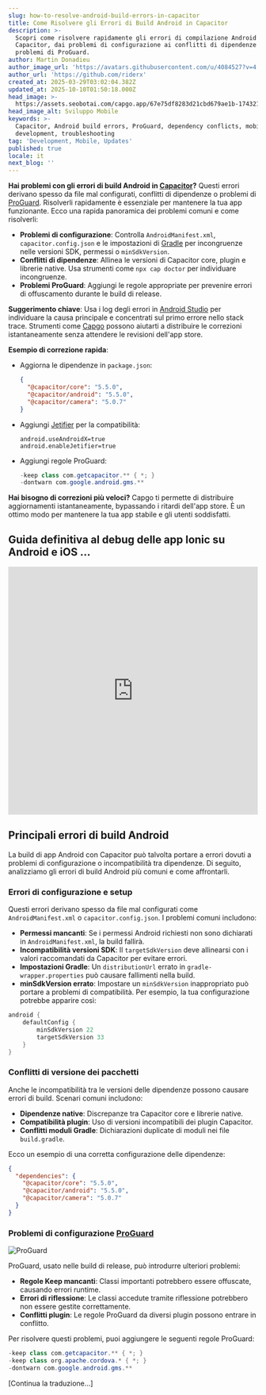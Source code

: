 ```yaml
---
slug: how-to-resolve-android-build-errors-in-capacitor
title: Come Risolvere gli Errori di Build Android in Capacitor
description: >-
  Scopri come risolvere rapidamente gli errori di compilazione Android in
  Capacitor, dai problemi di configurazione ai conflitti di dipendenze e
  problemi di ProGuard.
author: Martin Donadieu
author_image_url: 'https://avatars.githubusercontent.com/u/4084527?v=4'
author_url: 'https://github.com/riderx'
created_at: 2025-03-29T03:02:04.382Z
updated_at: 2025-10-10T01:50:18.000Z
head_image: >-
  https://assets.seobotai.com/capgo.app/67e75df8283d21cbd679ae1b-1743217335938.jpg
head_image_alt: Sviluppo Mobile
keywords: >-
  Capacitor, Android build errors, ProGuard, dependency conflicts, mobile
  development, troubleshooting
tag: 'Development, Mobile, Updates'
published: true
locale: it
next_blog: ''
---
```

**Hai problemi con gli errori di build Android in [Capacitor](https://capacitorjs.com/)?** Questi errori derivano spesso da file mal configurati, conflitti di dipendenze o problemi di [ProGuard](https://www.guardsquare.com/manual/home). Risolverli rapidamente è essenziale per mantenere la tua app funzionante. Ecco una rapida panoramica dei problemi comuni e come risolverli:

-   **Problemi di configurazione**: Controlla `AndroidManifest.xml`, `capacitor.config.json` e le impostazioni di [Gradle](https://gradle.org/) per incongruenze nelle versioni SDK, permessi o `minSdkVersion`.
-   **Conflitti di dipendenze**: Allinea le versioni di Capacitor core, plugin e librerie native. Usa strumenti come `npx cap doctor` per individuare incongruenze.
-   **Problemi ProGuard**: Aggiungi le regole appropriate per prevenire errori di offuscamento durante le build di release.

**Suggerimento chiave**: Usa i log degli errori in [Android Studio](https://developer.android.com/studio) per individuare la causa principale e concentrati sul primo errore nello stack trace. Strumenti come [Capgo](https://capgo.app/) possono aiutarti a distribuire le correzioni istantaneamente senza attendere le revisioni dell'app store.

**Esempio di correzione rapida**:

-   Aggiorna le dipendenze in `package.json`:
    
    ```json
    {
      "@capacitor/core": "5.5.0",
      "@capacitor/android": "5.5.0",
      "@capacitor/camera": "5.0.7"
    }
    ```
    
-   Aggiungi [Jetifier](https://developer.android.com/tools/jetifier) per la compatibilità:
    
    ```properties
    android.useAndroidX=true
    android.enableJetifier=true
    ```
    
-   Aggiungi regole ProGuard:
    
    ```java
    -keep class com.getcapacitor.** { *; }
    -dontwarn com.google.android.gms.**
    ```
    

**Hai bisogno di correzioni più veloci?** Capgo ti permette di distribuire aggiornamenti istantaneamente, bypassando i ritardi dell'app store. È un ottimo modo per mantenere la tua app stabile e gli utenti soddisfatti.

## Guida definitiva al debug delle app Ionic su Android e iOS ...

<iframe src="https://www.youtube.com/embed/HmXM5t8DIPA" aria-label="YouTube video player" frameborder="0" allow="accelerometer; autoplay; clipboard-write; encrypted-media; gyroscope; picture-in-picture; web-share" referrerpolicy="strict-origin-when-cross-origin" style="width: 100%; height: 500px;" allowfullscreen></iframe>

## Principali errori di build Android

La build di app Android con Capacitor può talvolta portare a errori dovuti a problemi di configurazione o incompatibilità tra dipendenze. Di seguito, analizziamo gli errori di build Android più comuni e come affrontarli.

### Errori di configurazione e setup

Questi errori derivano spesso da file mal configurati come `AndroidManifest.xml` o `capacitor.config.json`. I problemi comuni includono:

-   **Permessi mancanti**: Se i permessi Android richiesti non sono dichiarati in `AndroidManifest.xml`, la build fallirà.
-   **Incompatibilità versioni SDK**: Il `targetSdkVersion` deve allinearsi con i valori raccomandati da Capacitor per evitare errori.
-   **Impostazioni Gradle**: Un `distributionUrl` errato in `gradle-wrapper.properties` può causare fallimenti nella build.
-   **minSdkVersion errato**: Impostare un `minSdkVersion` inappropriato può portare a problemi di compatibilità. Per esempio, la tua configurazione potrebbe apparire così:

```groovy
android {  
    defaultConfig {  
        minSdkVersion 22  
        targetSdkVersion 33  
    }  
}
```

### Conflitti di versione dei pacchetti

Anche le incompatibilità tra le versioni delle dipendenze possono causare errori di build. Scenari comuni includono:

-   **Dipendenze native**: Discrepanze tra Capacitor core e librerie native.
-   **Compatibilità plugin**: Uso di versioni incompatibili dei plugin Capacitor.
-   **Conflitti moduli Gradle**: Dichiarazioni duplicate di moduli nei file `build.gradle`.

Ecco un esempio di una corretta configurazione delle dipendenze:

```json
{
  "dependencies": {
    "@capacitor/core": "5.5.0",
    "@capacitor/android": "5.5.0",
    "@capacitor/camera": "5.0.7"
  }
}
```

### Problemi di configurazione [ProGuard](https://www.guardsquare.com/manual/home)

![ProGuard](https://assets.seobotai.com/capgo.app/67e75df8283d21cbd679ae1b/caf1031c54e5e4608a41f5a1b5bef282.jpg)

ProGuard, usato nelle build di release, può introdurre ulteriori problemi:

-   **Regole Keep mancanti**: Classi importanti potrebbero essere offuscate, causando errori runtime.
-   **Errori di riflessione**: Le classi accedute tramite riflessione potrebbero non essere gestite correttamente.
-   **Conflitti plugin**: Le regole ProGuard da diversi plugin possono entrare in conflitto.

Per risolvere questi problemi, puoi aggiungere le seguenti regole ProGuard:

```java
-keep class com.getcapacitor.** { *; }
-keep class org.apache.cordova.* { *; }
-dontwarn com.google.android.gms.**
```

[Continua la traduzione...]
